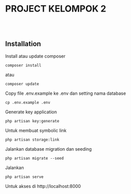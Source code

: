# PROJECT KELOMPOK 2

</br>
</br>

## Installation

Install atau update composer

    composer install

atau

    composer update

Copy file .env.example ke .env dan setting nama database

    cp .env.example .env
    
Generate key application

    php artisan key:generate

Untuk membuat symbolic link

    php artisan storage:link


Jalankan database migration dan seeding

    php artisan migrate --seed

Jalankan

    php artisan serve

Untuk akses di http://localhost:8000

